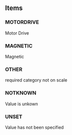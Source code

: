 

<!-- end of short definition -->
## Items

### MOTORDRIVE
Motor Drive

### MAGNETIC
Magnetic

### OTHER
required category not on scale

### NOTKNOWN
Value is unkown

### UNSET
Value has not been specified
